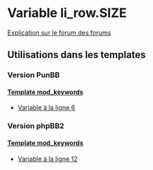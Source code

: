 # Variable li_row.SIZE
[Explication sur le forum des forums](http://forum.forumactif.com/t294113-listing-des-variables#li_row.SIZE)

## Utilisations dans les templates

### Version PunBB

#### [Template mod_keywords](punbb/mod_keywords.md)
* [Variable à la ligne 6](../punbb/mod_keywords.tpl#L6)

### Version phpBB2

#### [Template mod_keywords](subsilver/mod_keywords.md)
* [Variable à la ligne 12](../subsilver/mod_keywords.tpl#L12)